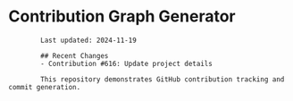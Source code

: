 # Contribution Graph Generator
            
            Last updated: 2024-11-19
            
            ## Recent Changes
            - Contribution #616: Update project details
            
            This repository demonstrates GitHub contribution tracking and commit generation.
        